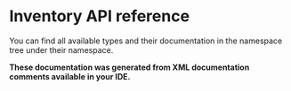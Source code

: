 # Inventory API reference

You can find all available types and their documentation in the namespace tree under their namespace.

**These documentation was generated from XML documentation comments available in your IDE.**
